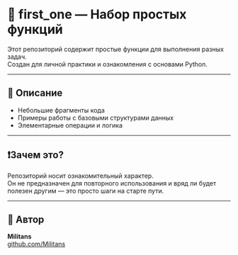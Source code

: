 # 🧪 first_one — Набор простых функций

Этот репозиторий содержит простые функции для выполнения разных задач.  
Создан для личной практики и ознакомления с основами Python.

---

## 📄 Описание

- Небольшие фрагменты кода
- Примеры работы с базовыми структурами данных
- Элементарные операции и логика

---

## ❗️Зачем это?

Репозиторий носит ознакомительный характер.  
Он не предназначен для повторного использования и вряд ли будет полезен другим — это просто шаги на старте пути.

---

## 👤 Автор

**Militans**  
[github.com/Militans](https://github.com/Militans)
